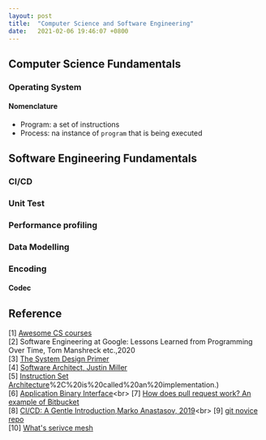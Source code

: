 ```yaml
---
layout: post
title:  "Computer Science and Software Engineering"
date:   2021-02-06 19:46:07 +0800
---
```

## Computer Science Fundamentals

### Operating System

#### Nomenclature

- Program: a set of instructions
- Process: na instance of `program` that is being executed

## Software Engineering Fundamentals


### CI/CD

### Unit Test

### Performance profiling

### Data Modelling

### Encoding

#### Codec


## Reference

[1] [Awesome CS courses](https://github.com/prakhar1989/awesome-courses) <br>
[2] Software Engineering at Google: Lessons Learned from Programming Over Time, Tom Manshreck etc.,2020 <br>
[3] [The System Design Primer](https://github.com/donnemartin/system-design-primer) <br>
[4] [Software Architect, Justin Miller](https://github.com/justinamiller/SoftwareArchitect) <br>
[5] [Instruction Set Architecture](https://www.wikiwand.com/en/Instruction_set_architecture#:~:text=In%20computer%20science%2C%20an%20instruction,)%2C%20is%20called%20an%20implementation.) <br>
[6] [Application Binary Interface](https://www.wikiwand.com/en/Application_binary_interface#:~:text=In%20computer%20software%2C%20an%20application,being%20run%20by%20a%20user.)<br>
[7] [How does pull request work? An example of Bitbucket](https://www.notion.so/bobzeng/Pull-Requests-Atlassian-Git-Tutorial-62ec1e477b5f43a9888c4ca5792aa18e)<br>
[8] [CI/CD: A Gentle Introduction,Marko Anastasov, 2019](https://semaphoreci.com/blog/cicd-pipeline#:~:text=A%20CI%2FCD%20pipeline%20automates,and%20enable%20fast%20product%20iterations.)<br>
[9] [git novice repo](https://swcarpentry.github.io/git-novice/)<br>
[10] [What's serivce mesh](https://www.redhat.com/en/topics/microservices/what-is-a-service-mesh)
